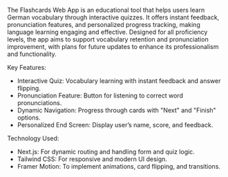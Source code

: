 The Flashcards Web App is an educational tool that helps users learn German vocabulary through interactive quizzes. It offers instant feedback, pronunciation features, and personalized progress tracking, making language learning engaging and effective. Designed for all proficiency levels, the app aims to support vocabulary retention and pronunciation improvement, with plans for future updates to enhance its professionalism and functionality.

Key Features:

   - Interactive Quiz: Vocabulary learning with instant feedback and answer flipping.
   - Pronunciation Feature: Button for listening to correct word pronunciations.
   - Dynamic Navigation: Progress through cards with "Next" and "Finish" options.
   - Personalized End Screen: Display user’s name, score, and feedback.

Technology Used:

   - Next.js: For dynamic routing and handling form and quiz logic.
   - Tailwind CSS: For responsive and modern UI design.
   - Framer Motion: To implement animations, card flipping, and transitions.